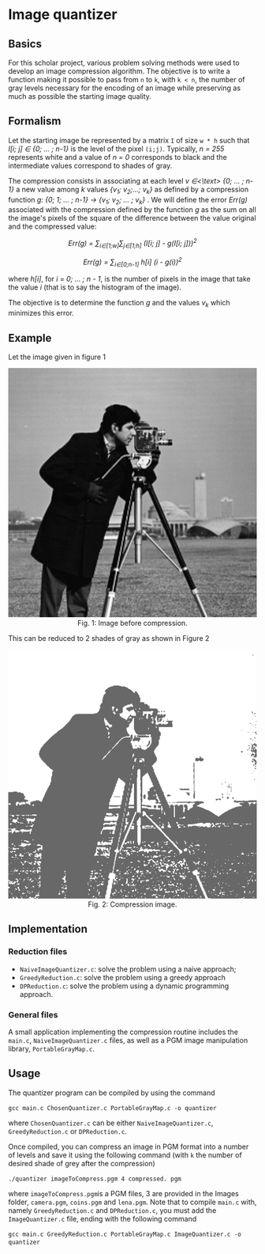 # Image quantizer

## Basics
For this scholar project, various problem solving methods were used to develop an image compression algorithm. The objective is to write a function making it possible to pass from `n` to `k`, with `k < n`, the number of gray levels necessary for the encoding of an image while preserving as much as possible the starting image quality.

## Formalism

Let the starting image be represented by a matrix `I` of size `w * h` such that *I[i; j] <text>&isin;</text> {0; ... ; n-1}* is the level of the pixel `(i;j)`. Typically, *n = 255* represents white and a value of *n = 0* corresponds to black and the intermediate values correspond to shades of gray.

The compression consists in associating at each level *v <text>&isin;<\text> {0; ... ; n-1}* a new value among *k* values *{v<sub>1</sub>; v<sub>2</sub>;...; v<sub>k</sub>}* as defined by a compression function *g: {0; 1; ... ; n-1} <text>&rarr;</text> {v<sub>1</sub>; v<sub>2</sub>; ... ; v<sub>k</sub>}* . We will define the error *Err(g)* associated with the compression defined by the function *g* as the sum on all the image's pixels of the square of the difference between the value original and the compressed value:

<p align="center">
    <i>
    Err(g) = &sum;<sub>i&isin;[1;w]</sub>&sum;<sub>j&isin;[1;h]</sub> (I[i; j] - g(I[i; j]))<sup>2</sup>
    </i>
</p>
<p align="center">
    <i>
    Err(g) = &sum;<sub>i&isin;[0;n-1]</sub> h[i] (i - g(i))<sup>2</sup>
    </i>
</p>

where *h[i]*, for *i = 0; ... ; n - 1*, is the number of pixels in the image that take the value *i* (that is to say the histogram of the image).

The objective is to determine the function *g* and the values *v<sub>k</sub>* which minimizes this error.
## Example
Let the image given in figure 1

<p align="center">
  <img src="Images/camera.png"><br>
  Fig. 1: Image before compression.
</p>

This can be reduced to 2 shades of gray as shown in Figure 2

<p align="center">
  <img src="Images/compressed.png"><br>
  Fig. 2: Compression image.
</p>

## Implementation

### Reduction files
* `NaiveImageQuantizer.c`: solve the problem using a naive approach;
* `GreedyReduction.c`: solve the problem using a greedy approach
* `DPReduction.c`: solve the problem using a dynamic programming approach.

### General files
A small application implementing the compression routine includes the `main.c`, `NaiveImageQuantizer.c` files, as well as a PGM image manipulation library, `PortableGrayMap.c`.

## Usage
The quantizer program can be compiled by using the command

```
gcc main.c ChosenQuantizer.c PortableGrayMap.c -o quantizer
```
where `ChosenQuantizer.c` can be either `NaiveImageQuantizer.c`, `GreedyReduction.c` or `DPReduction.c`.

Once compiled, you can compress an image in PGM format into a number of levels and save it using the following command (with `k` the number of desired shade of grey after the compression)
```
./quantizer imageToCompress.pgm 4 compressed. pgm
```
where `imageToCompress.pgm`is a PGM files, 3 are provided in the Images folder, `camera.pgm`, `coins.pgm` and `lena.pgm`.
Note that to compile `main.c` with, namely `GreedyReduction.c` and `DPReduction.c`, you must add the `ImageQuantizer.c` file, ending with the following command
```
gcc main.c GreedyReduction.c PortableGrayMap.c ImageQuantizer.c -o quantizer
```
